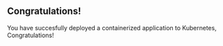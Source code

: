 ## Congratulations!

You have succesfully deployed a containerized application to Kubernetes, Congratulations!